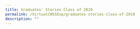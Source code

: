 ```yaml
---
title: Graduates' Stories Class of 2019
permalink: /VirtualCWSSExp/graduates-stories-class-of-2019
description: ""
---
```

